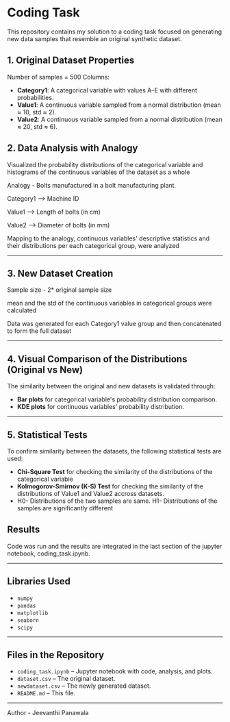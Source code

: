 # Coding Task 

This repository contains my solution to a coding task focused on generating new data samples that resemble an original synthetic dataset.


## 1. Original Dataset Properties

Number of samples = 500
Columns:
- **Category1**: A categorical variable with values A–E with different probabilities.
- **Value1**: A continuous variable sampled from a normal distribution (mean ≈ 10, std ≈ 2).
- **Value2**: A continuous variable sampled from a normal distribution (mean ≈ 20, std ≈ 6).


## 2. Data Analysis with Analogy
Visualized the probability distributions of the categorical variable and histograms of the continuous variables of the dataset as a whole

Analogy - Bolts manufactured in a bolt manufacturing plant.

Category1  -->  Machine ID

Value1     -->  Length of bolts (in cm)

Value2     -->  Diameter of bolts (in mm)

Mapping to the analogy, continuous variables' descriptive statistics and their distributions per each categorical group, were analyzed

---

## 3. New Dataset Creation

Sample size - 2* original sample size

mean and the std of the continuous variables in categorical groups were calculated 

Data was generated for each Category1 value group and then concatenated to form the full dataset

---

## 4. Visual Comparison of the Distributions (Original vs New)

The similarity between the original and new datasets is validated through:
- **Bar plots** for categorical variable's probability distribution comparison.
- **KDE plots** for continuous variables' probability distribution.


---

## 5. Statistical Tests

To confirm similarity between the datasets, the following statistical tests are used:
- **Chi-Square Test** for checking the similarity of the distributions of the categorical variable
- **Kolmogorov-Smirnov (K-S) Test** for checking the similarity of the distributions of Value1 and Value2 accross datasets.
- H0- Distributions of the two samples are same. H1- Distributions of the samples are significantly different

## Results
Code was run and the results are integrated in the last section of the jupyter notebook, coding_task.ipynb.

---

## Libraries Used

- `numpy`
- `pandas`
- `matplotlib`
- `seaborn`
- `scipy`

---

## Files in the Repository

- `coding_task.ipynb` – Jupyter notebook with code, analysis, and plots.
- `dataset.csv` – The original dataset.
- `newdataset.csv` – The newly generated dataset.
- `README.md` – This file.

---

Author - Jeevanthi Panawala


